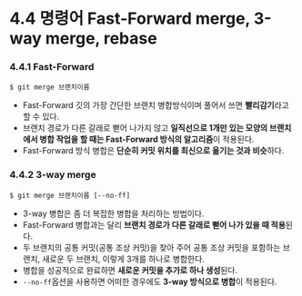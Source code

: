 # 4.4 명령어 Fast-Forward merge, 3-way merge, rebase

### 4.4.1 Fast-Forward

    $ git merge 브랜치이름

* Fast-Forward 깃의 가장 간단한 브랜치 병합방식이며 풀어서 쓰면 **빨리감기**라고 할 수 있다. 
* 브랜치 경로가 다른 갈래로 뻗어 나가지 않고 **일직선으로 1개만 있는 모양의 브랜치에서 병합 작업을 할 때는 Fast-Forward 방식의 알고리즘**이 적용된다.
* Fast-Forward 방식 병합은 **단순히 커밋 위치를 최신으로 옮기는 것과 비슷**하다. 

### 4.4.2 3-way merge

    $ git merge 브랜치이름 [--no-ff]

* 3-way 병합은 좀 더 복잡한 병합을 처리하는 방법이다.
* Fast-Forward 병합과는 달리 **브랜치 경로가 다른 갈래로 뻗어 나가 있을 때 적용**된다.
* 두 브랜치의 공통 커밋(공통 조상 커밋)을 찾아 주어 공통 조상 커밋을 포함하는 브랜치, 새로운 두 브랜치, 이렇게 3개를 하나로 병합한다.
* 병합을 성공적으로 완료하면 **새로운 커밋을 추가로 하나 생성**된다.
* ```--no-ff```옵션을 사용하면 어떠한 경우에도 **3-way 방식으로 병합**이 적용된다.
